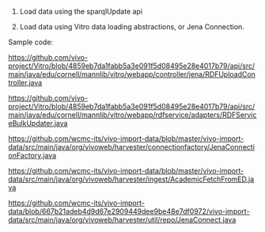 1. Load data using the sparqlUpdate api

2. Load data using Vitro data loading abstractions, or Jena Connection.

Sample code:

https://github.com/vivo-project/Vitro/blob/4859eb7da1fabb5a3e091f5d08495e28e4017b79/api/src/main/java/edu/cornell/mannlib/vitro/webapp/controller/jena/RDFUploadController.java

https://github.com/vivo-project/Vitro/blob/4859eb7da1fabb5a3e091f5d08495e28e4017b79/api/src/main/java/edu/cornell/mannlib/vitro/webapp/rdfservice/adapters/RDFServiceBulkUpdater.java

https://github.com/wcmc-its/vivo-import-data/blob/master/vivo-import-data/src/main/java/org/vivoweb/harvester/connectionfactory/JenaConnectionFactory.java

https://github.com/wcmc-its/vivo-import-data/blob/master/vivo-import-data/src/main/java/org/vivoweb/harvester/ingest/AcademicFetchFromED.java

https://github.com/wcmc-its/vivo-import-data/blob/667b21adeb4d9d67e2909449dee9be48e7df0972/vivo-import-data/src/main/java/org/vivoweb/harvester/util/repo/JenaConnect.java